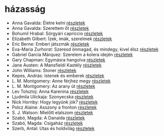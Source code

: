 # házasság

- Anna Gavalda: Életre kelni [részletek](_details/Anna%20Gavalda.md#id_1303)
- Anna Gavalda: Szerettem őt [részletek](_details/Anna%20Gavalda.md#id_1304)
- Bohumil Hrabal: Sörgyári capriccio [részletek](_details/Bohumil%20Hrabal.md#id_448)
- Elizabeth Gilbert: Ízek, imák, szerelmek [részletek](_details/Elizabeth%20Gilbert.md#id_802)
- Eric Berne: Emberi játszmák [részletek](_details/Eric%20Berne.md#id_291)
- Eva-Maria Zurhorst: Szeresd önmagad, és mindegy, kivel élsz [részletek](_details/Eva-Maria%20Zurhorst.md#id_513)
- Gabriel García Márquez: Szerelem a kolera idején [részletek](_details/Gabriel%20Garc%C3%ADa%20M%C3%A1rquez.md#id_342)
- Gary Chapman: Egymásra hangolva [részletek](_details/Gary%20Chapman.md#id_379)
- Jane Austen: A Mansfieldi Kastély [részletek](_details/Jane%20Austen.md#id_55)
- John Williams: Stoner [részletek](_details/John%20Williams.md#id_1004)
- Kepes, András: Istenek és emberek [részletek](_details/Kepes%2C%20Andr%C3%A1s.md#id_1232)
- L. M. Montgomery: Anne férjhez megy [részletek](_details/L.%20M.%20Montgomery.md#id_486)
- L. M. Montgomery: Az arany út [részletek](_details/L.%20M.%20Montgomery.md#id_491)
- Lev Tolsztoj: Anna Karenina [részletek](_details/Lev%20Tolsztoj.md#id_778)
- Ljudmila Ulickaja: Szonyecska [részletek](_details/Ljudmila%20Ulickaja.md#id_1289)
- Nick Hornby: Hogy legyünk jók? [részletek](_details/Nick%20Hornby.md#id_304)
- Polcz Alaine: Asszony a fronton [részletek](_details/Polcz%20Alaine.md#id_1443)
- S. J. Watson: Mielőtt elalszom [részletek](_details/S.%20J.%20Watson.md#id_994)
- Szabó, Magda: A Danaida [részletek](_details/Szab%C3%B3%2C%20Magda.md#id_1350)
- Szabó, Magda: Csigaház [részletek](_details/Szab%C3%B3%2C%20Magda.md#id_1345)
- Szerb, Antal: Utas és holdvilág [részletek](_details/Szerb%2C%20Antal.md#id_387)